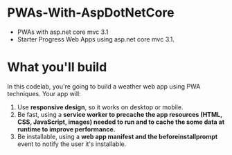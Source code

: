 # PWAs-With-AspDotNetCore
- PWAs with asp.net core mvc 3.1
- Starter Progress Web Apps using asp.net core mvc 3.1.

# What you'll build
In this codelab, you're going to build a weather web app using PWA techniques. Your app will:

1. Use **responsive design**, so it works on desktop or mobile.
2. Be fast, using a **service worker to precache the app resources (HTML, CSS, JavaScript, images) needed to run and to cache the some data at runtime to improve performance.**
3. Be installable, using a **web app manifest and the beforeinstallprompt** event to notify the user it's installable.
